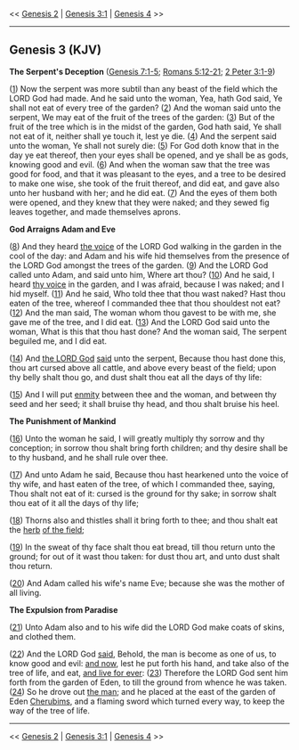 << [Genesis 2](/genesis/2) | [Genesis 3:1](http://biblehub.com/interlinear/genesis/3-1.htm) | [Genesis 4](/genesis/4) >>

---

## Genesis 3 (KJV)

**The Serpent's Deception** ([Genesis 7:1-5](https://www.biblegateway.com/passage/?search=genesis+7%3A1-5&version=KJV); [Romans 5:12-21](https://www.biblegateway.com/passage/?search=romans+5%3A12-21&version=KJV); [2 Peter 3:1-9](https://www.biblegateway.com/passage/?search=2+peter+3%3A1-9&version=KJV))

([1](http://biblehub.com/interlinear/genesis/3-1.htm)) Now the serpent was more subtil than any beast of the field which the LORD God had made. And he said unto the woman, Yea, hath God said, Ye shall not eat of every tree of the garden? ([2](http://biblehub.com/interlinear/genesis/3-2.htm)) And the woman said unto the serpent, We may eat of the fruit of the trees of the garden: ([3](http://biblehub.com/interlinear/genesis/3-3.htm)) But of the fruit of the tree which is in the midst of the garden, God hath said, Ye shall not eat of it, neither shall ye touch it, lest ye die. ([4](http://biblehub.com/interlinear/genesis/3-4.htm)) And the serpent said unto the woman, Ye shall not surely die: ([5](http://biblehub.com/interlinear/genesis/3-5.htm)) For God doth know that in the day ye eat thereof, then your eyes shall be opened, and ye shall be as gods, knowing good and evil. ([6](http://biblehub.com/interlinear/genesis/3-6.htm)) And when the woman saw that the tree was good for food, and that it was pleasant to the eyes, and a tree to be desired to make one wise, she took of the fruit thereof, and did eat, and gave also unto her husband with her; and he did eat. ([7](http://biblehub.com/interlinear/genesis/3-7.htm)) And the eyes of them both were opened, and they knew that they were naked; and they sewed fig leaves together, and made themselves aprons.

**God Arraigns Adam and Eve**

([8](http://biblehub.com/interlinear/genesis/3-8.htm)) And they heard [the voice](/keys/ATh-QVL) of the LORD God walking in the garden in the cool of the day: and Adam and his wife hid themselves from the presence of the LORD God amongst the trees of the garden. ([9](http://biblehub.com/interlinear/genesis/3-9.htm)) And the LORD God called unto Adam, and said unto him, Where art thou? ([10](http://biblehub.com/interlinear/genesis/3-10.htm)) And he said, I heard [thy voice](/keys/ATh-KLK) in the garden, and I was afraid, because I was naked; and I hid myself. ([11](http://biblehub.com/interlinear/genesis/3-11.htm)) And he said, Who told thee that thou wast naked? Hast thou eaten of the tree, whereof I commanded thee that thou shouldest not eat? ([12](http://biblehub.com/interlinear/genesis/3-12.htm)) And the man said, The woman whom thou gavest to be with me, she gave me of the tree, and I did eat. ([13](http://biblehub.com/interlinear/genesis/3-13.htm)) And the LORD God said unto the woman, What is this that thou hast done? And the woman said, The serpent beguiled me, and I did eat.

([14](http://biblehub.com/interlinear/genesis/3-14.htm)) And [the LORD God](/keys/IHVH.ALHIM) [said](/keys/VIAMR.IHVH.ALHIM) unto the serpent, Because thou hast done this, thou art cursed above all cattle, and above every beast of the field; upon thy belly shalt thou go, and dust shalt thou eat all the days of thy life:

([15](http://biblehub.com/interlinear/genesis/3-15.htm)) And I will put [enmity](/keys/VAIBH) between thee and the woman, and between thy seed and her seed; it shall bruise thy head, and thou shalt bruise his heel.

**The Punishment of Mankind**

([16](http://biblehub.com/interlinear/genesis/3-16.htm)) Unto the woman he said, I will greatly multiply thy sorrow and thy conception; in sorrow thou shalt bring forth children; and thy desire shall be to thy husband, and he shall rule over thee.

([17](http://biblehub.com/interlinear/genesis/3-17.htm)) And unto Adam he said, Because thou hast hearkened unto the voice of thy wife, and hast eaten of the tree, of which I commanded thee, saying, Thou shalt not eat of it: cursed is the ground for thy sake; in sorrow shalt thou eat of it all the days of thy life;

([18](http://biblehub.com/interlinear/genesis/3-18.htm)) Thorns also and thistles shall it bring forth to thee; and thou shalt eat the [herb](/keys/ATh-OShB) [of the field](/keys/ATh-OShB.HShDH);

([19](http://biblehub.com/interlinear/genesis/3-19.htm)) In the sweat of thy face shalt thou eat bread, till thou return unto the ground; for out of it wast thou taken: for dust thou art, and unto dust shalt thou return.

([20](http://biblehub.com/interlinear/genesis/3-20.htm)) And Adam called his wife's name Eve; because she was the mother of all living.

**The Expulsion from Paradise**

([21](http://biblehub.com/interlinear/genesis/3-21.htm)) Unto Adam also and to his wife did the LORD God make coats of skins, and clothed them.

([22](http://biblehub.com/interlinear/genesis/3-22.htm)) And the LORD God [said](/VIAMR), Behold, the man is become as one of us, to know good and evil: [and now](/keys/VOThH), lest he put forth his hand, and take also of the tree of life, and eat, [and live for ever](/keys/VChI.LOLM): ([23](http://biblehub.com/interlinear/genesis/3-23.htm)) Therefore the LORD God sent him forth from the garden of Eden, to till the ground from whence he was taken. ([24](http://biblehub.com/interlinear/genesis/3-24.htm)) So he drove out [the man](/keys/ATh-HADM); and he placed at the east of the garden of Eden [Cherubims](/keys/ATh-HKRBIM), and a flaming sword which turned every way, to keep the way of the tree of life.

---

<< [Genesis 2](/genesis/2) | [Genesis 3:1](http://biblehub.com/interlinear/genesis/3-1) | [Genesis 4](/genesis/4) >>